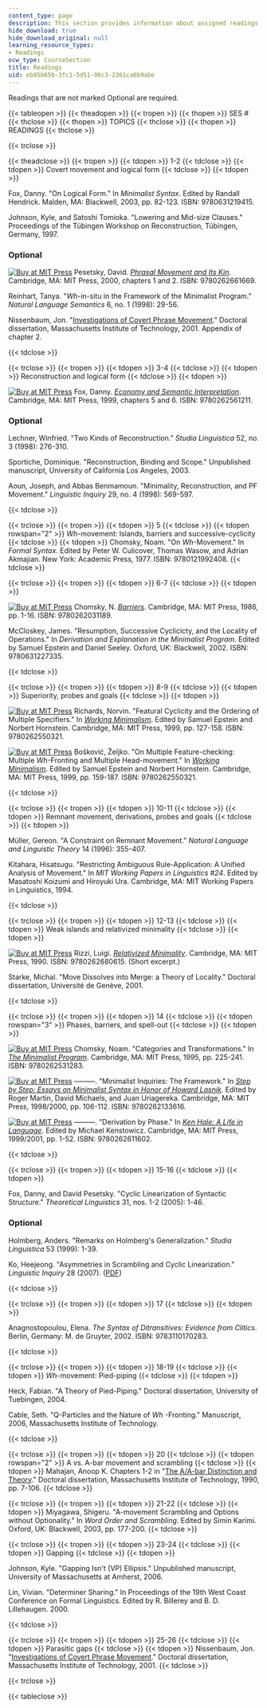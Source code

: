 ```yaml
---
content_type: page
description: This section provides information about assigned readings for the course.
hide_download: true
hide_download_original: null
learning_resource_types:
- Readings
ocw_type: CourseSection
title: Readings
uid: eb85b65b-3fc1-5d51-96c3-2361ca6b9abe
---
```


Readings that are not marked Optional are required.

{{< tableopen >}}
{{< theadopen >}}
{{< tropen >}}
{{< thopen >}}
SES #
{{< thclose >}}
{{< thopen >}}
TOPICS
{{< thclose >}}
{{< thopen >}}
READINGS
{{< thclose >}}

{{< trclose >}}

{{< theadclose >}}
{{< tropen >}}
{{< tdopen >}}
1-2
{{< tdclose >}}
{{< tdopen >}}
Covert movement and logical form
{{< tdclose >}}
{{< tdopen >}}


Fox, Danny. "On Logical Form." In _Minimalist Syntax_. Edited by Randall Hendrick. Malden, MA: Blackwell, 2003, pp. 82-123. ISBN: 9780631219415.

Johnson, Kyle, and Satoshi Tomioka. "Lowering and Mid-size Clauses." Proceedings of the Tübingen Workshop on Reconstruction, Tübingen, Germany, 1997.

### Optional

[![Buy at MIT Press](/images/mp_logo.gif)](https://mitpress.mit.edu/9780262661669) Pesetsky, David. [_Phrasal Movement and Its Kin_](https://mitpress.mit.edu/9780262661669). Cambridge, MA: MIT Press, 2000, chapters 1 and 2. ISBN: 9780262661669.

Reinhart, Tanya. "_Wh_\-in-situ in the Framework of the Minimalist Program." _Natural Language Semantics_ 6, no. 1 (1998): 29-56.

Nissenbaum, Jon. "[Investigations of Covert Phrase Movement](http://web.mit.edu/mitwpl/)." Doctoral dissertation, Massachusetts Institute of Technology, 2001. Appendix of chapter 2.


{{< tdclose >}}

{{< trclose >}}
{{< tropen >}}
{{< tdopen >}}
3-4
{{< tdclose >}}
{{< tdopen >}}
Reconstruction and logical form
{{< tdclose >}}
{{< tdopen >}}


[![Buy at MIT Press](/images/mp_logo.gif)](https://mitpress.mit.edu/9780262561211) Fox, Danny. [_Economy and Semantic Interpretation_](https://mitpress.mit.edu/9780262561211). Cambridge, MA: MIT Press, 1999, chapters 5 and 6. ISBN: 9780262561211.

### Optional

Lechner, Winfried. "Two Kinds of Reconstruction." _Studia Linguistica_ 52, no. 3 (1998): 276-310.

Sportiche, Dominique. "Reconstruction, Binding and Scope." Unpublished manuscript, University of California Los Angeles, 2003.

Aoun, Joseph, and Abbas Benmamoun. "Minimality, Reconstruction, and PF Movement." _Linguistic Inquiry_ 29, no. 4 (1998): 569-597.


{{< tdclose >}}

{{< trclose >}}
{{< tropen >}}
{{< tdopen >}}
5
{{< tdclose >}}
{{< tdopen rowspan="2" >}}
_Wh_\-movement: Islands, barriers and successive-cyclicity
{{< tdclose >}}
{{< tdopen >}}
Chomsky, Noam. "On _Wh_\-Movement." In _Formal Syntax_. Edited by Peter W. Culicover, Thomas Wasow, and Adrian Akmajian. New York: Academic Press, 1977. ISBN: 9780121992408.
{{< tdclose >}}

{{< trclose >}}
{{< tropen >}}
{{< tdopen >}}
6-7
{{< tdclose >}}
{{< tdopen >}}


[![Buy at MIT Press](/images/mp_logo.gif)](https://mitpress.mit.edu/9780262031189) Chomsky, N. [_Barriers_](https://mitpress.mit.edu/9780262031189). Cambridge, MA: MIT Press, 1986, pp. 1-16. ISBN: 9780262031189.

McCloskey, James. "Resumption, Successive Cyclicicty, and the Locality of Operations." In _Derivation and Explanation in the Minimalist Program_. Edited by Samuel Epstein and Daniel Seeley. Oxford, UK: Blackwell, 2002. ISBN: 9780631227335.


{{< tdclose >}}

{{< trclose >}}
{{< tropen >}}
{{< tdopen >}}
8-9
{{< tdclose >}}
{{< tdopen >}}
Superiority, probes and goals
{{< tdclose >}}
{{< tdopen >}}


[![Buy at MIT Press](/images/mp_logo.gif)](https://mitpress.mit.edu/9780262550321) Richards, Norvin. "Featural Cyclicity and the Ordering of Multiple Specifiers." In [_Working Minimalism_](https://mitpress.mit.edu/9780262550321). Edited by Samuel Epstein and Norbert Hornstein. Cambridge, MA: MIT Press, 1999, pp. 127-158. ISBN: 9780262550321.

[![Buy at MIT Press](/images/mp_logo.gif)](https://mitpress.mit.edu/9780262550321) Bošković, Željko. "On Multiple Feature-checking: Multiple _Wh_\-Fronting and Multiple Head-movement." In [_Working Minimalism_](https://mitpress.mit.edu/9780262550321). Edited by Samuel Epstein and Norbert Hornstein. Cambridge, MA: MIT Press, 1999, pp. 159-187. ISBN: 9780262550321.


{{< tdclose >}}

{{< trclose >}}
{{< tropen >}}
{{< tdopen >}}
10-11
{{< tdclose >}}
{{< tdopen >}}
Remnant movement, derivations, probes and goals
{{< tdclose >}}
{{< tdopen >}}


Müller, Gereon. "A Constraint on Remnant Movement." _Natural Language and Linguistic Theory_ 14 (1996): 355-407.

Kitahara, Hisatsugu. "Restricting Ambiguous Rule-Application: A Unified Analysis of Movement." In _MIT Working Papers in Linguistics #24_. Edited by Masatoshi Koizumi and Hiroyuki Ura. Cambridge, MA: MIT Working Papers in Linguistics, 1994.


{{< tdclose >}}

{{< trclose >}}
{{< tropen >}}
{{< tdopen >}}
12-13
{{< tdclose >}}
{{< tdopen >}}
Weak islands and relativized minimality
{{< tdclose >}}
{{< tdopen >}}


[![Buy at MIT Press](/images/mp_logo.gif)](https://mitpress.mit.edu/9780262680615) Rizzi, Luigi. [_Relativized Minimality_](https://mitpress.mit.edu/9780262680615). Cambridge, MA: MIT Press, 1990. ISBN: 9780262680615. (Short excerpt.)

Starke, Michal. "Move Dissolves into Merge: a Theory of Locality." Doctoral dissertation, Université de Genève, 2001.


{{< tdclose >}}

{{< trclose >}}
{{< tropen >}}
{{< tdopen >}}
14
{{< tdclose >}}
{{< tdopen rowspan="3" >}}
Phases, barriers, and spell-out
{{< tdclose >}}
{{< tdopen >}}


[![Buy at MIT Press](/images/mp_logo.gif)](https://mitpress.mit.edu/9780262531283) Chomsky, Noam. "Categories and Transformations." In [_The Minimalist Program_](https://mitpress.mit.edu/9780262531283). Cambridge, MA: MIT Press, 1995, pp. 225-241. ISBN: 9780262531283.

[![Buy at MIT Press](/images/mp_logo.gif)](https://mitpress.mit.edu/9780262133616) ———. "Minimalist Inquiries: The Framework." In [_Step by Step: Essays on Minimalist Syntax in Honor of Howard Lasnik_](https://mitpress.mit.edu/9780262133616). Edited by Roger Martin, David Michaels, and Juan Uriagereka. Cambridge, MA: MIT Press, 1998/2000, pp. 106-112. ISBN: 9780262133616.

[![Buy at MIT Press](/images/mp_logo.gif)](https://mitpress.mit.edu/9780262611602) ———. "Derivation by Phase." In [_Ken Hale: A Life in Language_](https://mitpress.mit.edu/9780262611602). Edited by Michael Kenstowicz. Cambridge, MA: MIT Press, 1999/2001, pp. 1-52. ISBN: 9780262611602.


{{< tdclose >}}

{{< trclose >}}
{{< tropen >}}
{{< tdopen >}}
15-16
{{< tdclose >}}
{{< tdopen >}}


Fox, Danny, and David Pesetsky. "Cyclic Linearization of Syntactic Structure." _Theoretical Linguistics_ 31, nos. 1-2 (2005): 1-46.

### Optional

Holmberg, Anders. "Remarks on Holmberg's Generalization." _Studia Linguistica_ 53 (1999): 1-39.

Ko, Heejeong. "Asymmetries in Scrambling and Cyclic Linearization." _Linguistic Inquiry_ 28 (2007). ([PDF](http://muse.jhu.edu/journals/linguistic_inquiry/v038/38.1ko.pdf))


{{< tdclose >}}

{{< trclose >}}
{{< tropen >}}
{{< tdopen >}}
17
{{< tdclose >}}
{{< tdopen >}}


Anagnostopoulou, Elena. _The Syntax of Ditransitives: Evidence from Clitics_. Berlin, Germany: M. de Gruyter, 2002. ISBN: 9783110170283.


{{< tdclose >}}

{{< trclose >}}
{{< tropen >}}
{{< tdopen >}}
18-19
{{< tdclose >}}
{{< tdopen >}}
_Wh_\-movement: Pied-piping
{{< tdclose >}}
{{< tdopen >}}


Heck, Fabian. "A Theory of Pied-Piping." Doctoral dissertation, University of Tuebingen, 2004.

Cable, Seth. "Q-Particles and the Nature of _Wh_ -Fronting." Manuscript, 2006, Massachusetts Institute of Technology.


{{< tdclose >}}

{{< trclose >}}
{{< tropen >}}
{{< tdopen >}}
20
{{< tdclose >}}
{{< tdopen rowspan="2" >}}
A vs. A-bar movement and scrambling
{{< tdclose >}}
{{< tdopen >}}
Mahajan, Anoop K. Chapters 1-2 in "[The A/A-bar Distinction and Theory](http://web.mit.edu/mitwpl/)." Doctoral dissertation, Massachusetts Institute of Technology, 1990, pp. 7-106.
{{< tdclose >}}

{{< trclose >}}
{{< tropen >}}
{{< tdopen >}}
21-22
{{< tdclose >}}
{{< tdopen >}}
Miyagawa, Shigeru. "A-movement Scrambling and Options without Optionality." In _Word Order and Scrambling_. Edited by Simin Karimi. Oxford, UK: Blackwell, 2003, pp. 177-200.
{{< tdclose >}}

{{< trclose >}}
{{< tropen >}}
{{< tdopen >}}
23-24
{{< tdclose >}}
{{< tdopen >}}
Gapping
{{< tdclose >}}
{{< tdopen >}}


Johnson, Kyle. "Gapping Isn't (VP) Ellipsis." Unpublished manuscript, University of Massachusetts at Amherst, 2006.

Lin, Vivian. "Determiner Sharing." In Proceedings of the 19th West Coast Conference on Formal Linguistics. Edited by R. Billerey and B. D. Lillehaugen. 2000.


{{< tdclose >}}

{{< trclose >}}
{{< tropen >}}
{{< tdopen >}}
25-26
{{< tdclose >}}
{{< tdopen >}}
Parasitic gaps
{{< tdclose >}}
{{< tdopen >}}
Nissenbaum, Jon. "[Investigations of Covert Phrase Movement](http://web.mit.edu/mitwpl/)." Doctoral dissertation, Massachusetts Institute of Technology, 2001.
{{< tdclose >}}

{{< trclose >}}

{{< tableclose >}}